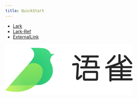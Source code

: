 ```yaml
---
title: QuickStart
---
```


- [Lark](https://yuque.com)
- [Lark-Ref]
- [ExternalLink](https://github.com/atian25/vuepress-plugin-yuque-deploy)

![Lark](./images/lark.svg)


[Lark-Ref]: https://yuque.com